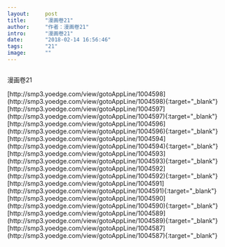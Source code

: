 ```yaml
---
layout:     post
title:      "漫画卷21"
author:     "作者：漫画卷21"
intro:      "漫画卷21"
date:       "2018-02-14 16:56:46"
tags:       "21"
image:      ""
---
```

<div style="text-align: center">
<p><img src=""/></p>
</div>
<p class="post-meta">
<span>漫画卷21</span>
</p>
[http://smp3.yoedge.com/view/gotoAppLine/1004598](http://smp3.yoedge.com/view/gotoAppLine/1004598){:target="_blank"}
[http://smp3.yoedge.com/view/gotoAppLine/1004597](http://smp3.yoedge.com/view/gotoAppLine/1004597){:target="_blank"}
[http://smp3.yoedge.com/view/gotoAppLine/1004596](http://smp3.yoedge.com/view/gotoAppLine/1004596){:target="_blank"}
[http://smp3.yoedge.com/view/gotoAppLine/1004594](http://smp3.yoedge.com/view/gotoAppLine/1004594){:target="_blank"}
[http://smp3.yoedge.com/view/gotoAppLine/1004593](http://smp3.yoedge.com/view/gotoAppLine/1004593){:target="_blank"}
[http://smp3.yoedge.com/view/gotoAppLine/1004592](http://smp3.yoedge.com/view/gotoAppLine/1004592){:target="_blank"}
[http://smp3.yoedge.com/view/gotoAppLine/1004591](http://smp3.yoedge.com/view/gotoAppLine/1004591){:target="_blank"}
[http://smp3.yoedge.com/view/gotoAppLine/1004590](http://smp3.yoedge.com/view/gotoAppLine/1004590){:target="_blank"}
[http://smp3.yoedge.com/view/gotoAppLine/1004589](http://smp3.yoedge.com/view/gotoAppLine/1004589){:target="_blank"}
[http://smp3.yoedge.com/view/gotoAppLine/1004587](http://smp3.yoedge.com/view/gotoAppLine/1004587){:target="_blank"}


